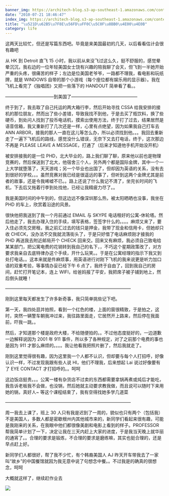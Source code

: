 ```yaml
---
banner_img: https://architech-blog.s3-ap-southeast-1.amazonaws.com/content/images/uploads/2012/08/p_large_Ulmq_528b0002f8885c42.jpeg
date: "2010-07-21 18:46:47"
index_img: https://architech-blog.s3-ap-southeast-1.amazonaws.com/content/images/uploads/2012/08/p_large_Ulmq_528b0002f8885c42.jpeg
title: "\u521D\u62B5\u7F8E\u56FD\uFF0C\u5C0F\u8BB0\u4E00\u4E0B"
category: life
---
```


这两天比较忙，但还是写篇东西吧。毕竟是来美国最初的几天，以后看看估计会很有趣吧

从 HK 到 Detroit 直飞 15 小时，我以前从来没飞过这么久，挺不舒服的，感觉晕晕沉沉，我右边的一位年轻美国女士饶有兴趣的陪我聊了会天，但飞到一半她开始严重的头疼，很痛苦的样子；左边是位美国老爷爷，一路都不理我，看电影和玩纸牌，就是 WINDOWS 自带的那个小游戏（每个座位都有娱乐用的显示器）。我在飞机上看完了《独唱团》又把一些落下的 HANDOUT 简单看了看。。

———————————到美国了———————————————

终于到了，我去取了自己托运的两大箱行李，然后开始寻找 CSSA 给我安排的接机的那位朋友，然而出了些小差错，导致我找不到他，于是去买了瓶饮料，换了些硬币，到处问人找到了投币电话机，摸索出使用方法，终于打了过去，结果居然是语音信箱，我又重新打了几次还是一样，心里有点绝望，因为如果我自己打车去 ANN ARBOR，接我的那人一直在这儿等怎么办，所以必须找到他。。。我回去重新走了一遍下飞机后的路线，感觉没什么错误，无奈下又去打电话，终于，这次那边不再是 PLEASE LEAVE A MESSAGE，打通了（后来才知道他手机开始没开机）

被安排接我的是一位 PHD，北大毕业的，路上我们聊了聊，原来他以前也是物理竞赛的，然后保送到了北大，他宿舍三个人，另外两个都是国际金牌，其中一个一上大学就堕落了，天天游戏；另一个毕业也出国了，但却因为英语的关系，没有去到很好的学校。。。虽然竞赛对我已经是很遥远的事了，但听到这两个金牌尤其是前者的故事，还是令我唏嘘不已。。路上还说了什么我记不清了，坐完长时间的飞机，下去后又拖着行李到处找他，已经让我精疲力尽了。。

我是美国时间的中午到的，但这边远不像深圳那么热，被太阳晒晒也没事，我坐在 PHD 的车上，欣赏着沿途的风景。

很快他把我送到了我一个月前通过 EMAIL 与 SKYPE 电话租好的公寓-休轮塔。然后他走了，我去办理入住的手续，填写表格，签签字什么的。。。。麻烦又来了，要入住必须先交房租，我之前汇过去的钱只是押金，我带了现金和信用卡，但她却只收 CHECK，没办法不交我就流落街头了，于是只好借了电话麻烦刚才接我的 PHD 再送我去附近邮局开个 CHECK 回来交。回来又有麻烦，我必须自己致电给某某部门，把公寓电费的花销转到我自己的名下，，不巧这个星期政策改了，对方要求我亲自去底特律办这个手续，开什么玩笑。。于是在公寓经理的指示下我又到处打电话。。这本来就是件麻烦事，用英语进行对刚下飞机的我来说更是听力加口语的双重考验，等事情办妥已经下午 6 点了，我终于自由了，回到我自己的房间，赶忙打开笔记本，连上 WIFI，给爸妈报了平安，我把席子被子铺到地上，然后倒头就睡！

————————————————————————————–

刚到这里每天都发生了许多新奇事，我只简单挑些记下吧。

第一天，我四处逛并拍照，看到一个红色的楼，上面的窗很精致，于是拍之，这时，突然一辆警车朝我冲过来，我往路里面走，它居然开上路来，然后停在我面前，吓我一跳。。

然后，才知道那个楼是政府大楼，不给随便拍的。。不过他态度挺好的，一边道歉一边解释说因为 2001 年 911 事件，所以多了各种规定，对了之前那个电费的事也是因为 911 才那么麻烦的。。。。我让他看我把照片删了，然后我就走了。

刚到这里觉得很有趣，因为这里我一个人都不认识，但却要与每个人打招呼，好像认识一样，不过发现我跟有些人说 HI，他们不理我，后来想起 Lai 说过好像要有了 EYE CONTACT 才打招呼的。。呵呵

这边饭店挺贵。。。公寓一楼有杂货店不过卖的东西都需要拿锅再煮或炖后才能吃，我告诉老板我不会做，也没锅，然后她就主动要求教我做，而且说可以随时下来用她的锅，真好人~ 等这个课程结束了，我有空得找她多学几道菜

————————————————————————————–

周一我去上课了，班上 30 人只有我是迟到了一周的，貌似也只有两个（包括我）不是美国人，多数人都是密歇根州内其他城市来的，新同学们看起来很有趣，可能是我刚来的关系，在我眼中他们都很像美剧和电影上看到的样子。PROFESSOR 帮我简单计划了一下，决定让我在三天内赶上大家的进度，于是我当天晚上就华丽的通宵了。。合理的要求是锻炼，不合理的要求是磨练嘛，其实也挺合理的，还是早点赶上好。

新同学们人都很好，帮了我不少忙，有个韩裔美国人 AJ 昨天开车带我去了一家叫“故乡”的中国餐馆就因为我无意中说了句想念中餐。。不过我是的确真的很想念，呵呵

大概就这样了，继续赶作业去

![](https://architech-blog.s3-ap-southeast-1.amazonaws.com/content/images/2015/11/p_large_6cqI_688c0010fe9c5c44.jpg)
